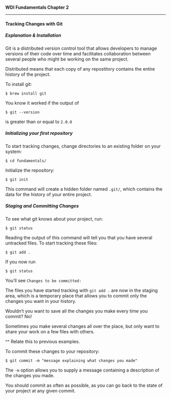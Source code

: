 **WDI Fundamentals Chapter 2**

---

#### Tracking Changes with Git

##### Explanation & Installation

Git is a distributed version control tool that allows developers to
manage versions of their code over time and facilitates collaboration
between several people who might be working on the same project.

Distributed means that each copy of any repostitory contains the entire
history of the project.

To install git:

    $ brew install git

You know it worked if the output of 

    $ git --version

is greater than or equal to `2.0.0`

##### Initializing your first repository

To start tracking changes, change directories to an existing
folder on your system:

    $ cd fundamentals/

Initialize the repository:

    $ git init

This command will create a hidden folder named `.git/`, which contains the
data for the history of your entire project.

##### Staging and Committing Changes

To see what git knows about your project, run:

    $ git status

Reading the output of this command will tell you that you have several untracked files.
To start tracking these files:

    $ git add .

If you now run

    $ git status

You’ll see `Changes to be committed:`

The files you have started tracking with `git add .` are now in the staging area,
which is a temporary place that allows you to commit only the changes you want in your history.

Wouldn’t you want to save all the changes you make every time you commit? No!

Sometimes you make several changes all over the place, but only want to share your work on a few files
with others.

^^ Relate this to previous examples.

To commit these changes to your repository:

    $ git commit -m "message explaining what changes you made"

The `-m` option allows you to supply a message containing a description of the changes you made.

You should commit as often as possible, as you can go back to the state of your project at any given commit.